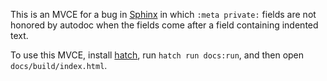 This is an MVCE for a bug in [Sphinx](https://www.sphinx-doc.org) in which
`:meta private:` fields are not honored by autodoc when the fields come after a
field containing indented text.

To use this MVCE, install [hatch](https://hatch.pypa.io), run `hatch run
docs:run`, and then open `docs/build/index.html`.
